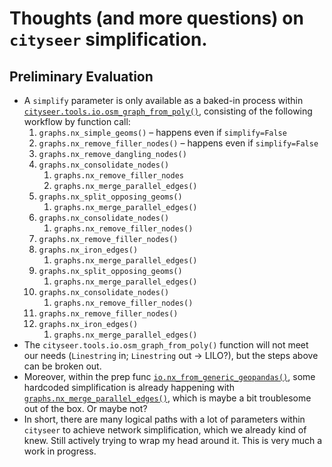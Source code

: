 # Thoughts (and more questions) on `cityseer` simplification.

## Preliminary Evaluation

* A `simplify` parameter is only available as a baked-in process within [`cityseer.tools.io.osm_graph_from_poly()`](https://github.com/benchmark-urbanism/cityseer-api/blob/30c9e9bf9078b111a297e3aeab4034465444afee/pysrc/cityseer/tools/io.py#L218), consisting of the following workflow by function call:
    1. `graphs.nx_simple_geoms()` – happens even if `simplify=False`
    2. `graphs.nx_remove_filler_nodes()` – happens even if `simplify=False`
    3.  `graphs.nx_remove_dangling_nodes()`
    4.  `graphs.nx_consolidate_nodes()`
        1. `graphs.nx_remove_filler_nodes`
        1. `graphs.nx_merge_parallel_edges()`
    5.   `graphs.nx_split_opposing_geoms()`
         1.  `graphs.nx_merge_parallel_edges()`
    6.  `graphs.nx_consolidate_nodes()`
         1. `graphs.nx_remove_filler_nodes()` 
    7.  `graphs.nx_remove_filler_nodes()`
    8.  `graphs.nx_iron_edges()`
         1.  `graphs.nx_merge_parallel_edges()`
    9.  `graphs.nx_split_opposing_geoms()`
         1.  `graphs.nx_merge_parallel_edges()`
    10.  `graphs.nx_consolidate_nodes()`
         1. `graphs.nx_remove_filler_nodes()` 
    11.  `graphs.nx_remove_filler_nodes()`
    12.  `graphs.nx_iron_edges()`
         1. `graphs.nx_merge_parallel_edges()`
* The `cityseer.tools.io.osm_graph_from_poly()` function will not meet our needs (`Linestring` in; `Linestring` out -> LILO?), but the steps above can be broken out.
* Moreover, within the prep func [`io.nx_from_generic_geopandas()`](https://github.com/benchmark-urbanism/cityseer-api/blob/30c9e9bf9078b111a297e3aeab4034465444afee/pysrc/cityseer/tools/io.py#L1010C5-L1010C30), some hardcoded simplification is already happening with [`graphs.nx_merge_parallel_edges()`](https://github.com/benchmark-urbanism/cityseer-api/blob/30c9e9bf9078b111a297e3aeab4034465444afee/pysrc/cityseer/tools/io.py#L1057), which is maybe a bit troublesome out of the box. Or maybe not?
 * In short, there are many logical paths with a lot of parameters within `cityseer` to achieve network simplification, which we already kind of knew. Still actively trying to wrap my head around it. This is very much a work in progress.